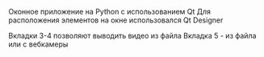 Оконное приложение на Python с использованием Qt 
Для расположения элементов на окне использовался Qt Designer

Вкладки 3-4 позволяют выводить видео из файла
Вкладка 5 - из файла или с вебкамеры
